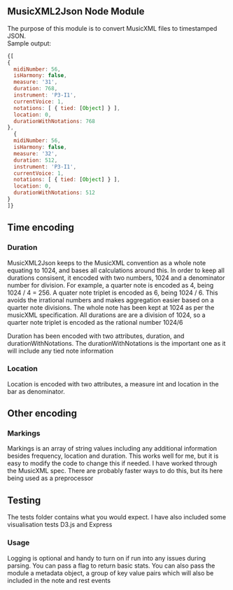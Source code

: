 <h2>MusicXML2Json Node Module</h2>

<div>The purpose of this module is to convert MusicXML files to timestamped JSON.</div>


<div>Sample output:</div>


```javascript
{[
{ 
  midiNumber: 56,
  isHarmony: false,
  measure: '31',
  duration: 768,
  instrument: 'P3-I1',
  currentVoice: 1,
  notations: [ { tied: [Object] } ],
  location: 0,
  durationWithNotations: 768 
},
  { 
  midiNumber: 56,
  isHarmony: false,
  measure: '32',
  duration: 512,
  instrument: 'P3-I1',
  currentVoice: 1,
  notations: [ { tied: [Object] } ],
  location: 0,
  durationWithNotations: 512
}
]}
```
<h2>Time encoding</h2>
<h3>Duration</h3>
<p>MusicXML2Json keeps to the MusicXML convention as a whole note equating to 1024, and bases all calculations around this. In order to keep all durations consisent, it encoded with two numbers, 1024 and a denominator number for division. For example, a quarter note is encoded as 4, being 1024 / 4 = 256. A quater note triplet is encoded as 6, being 1024 / 6. This avoids the irrational numbers and makes aggregation easier based on a quarter note divisions. The whole note has been kept at 1024 as per the musicXML specification. All durations are are a division of 1024, so a quarter note triplet is encoded as the rational number 1024/6</p>
<p>Duration has been encoded with two attributes, duration, and durationWithNotations. The durationWithNotations is the important one as it will include any tied note information </p>
<h3>Location</h3>
<p>Location is encoded with two attributes, a measure int and location in the bar as denominator.</p>

<h2>Other encoding</h2>
<h3>Markings</h3>
<p>Markings is an array of string values including any additional information besides frequency, location and duration. This works well for me, but it is easy to modify the code to change this if needed. I have worked through the MusicXML spec. There are probably faster ways to do this, but its here being used as a preprocessor</p>

<h2>Testing</h2>
<p>The tests folder contains  what you would expect. I have also included some visualisation tests D3.js and Express</p>

<h3>Usage</h3>
<p>Logging is optional and handy to turn on if run into any issues during parsing. You can pass a flag to return basic stats. You can also pass the module a metadata object, a group of key value pairs which will also be included in the note and rest events </p>